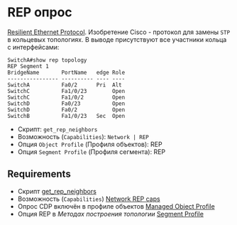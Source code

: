 # REP опрос

[Resilient Ethernet Protocol](https://www.cisco.com/c/en/us/support/docs/lan-switching/ethernet/116384-technote-rep-00.html). 
Изобретение Cisco - протокол для замены `STP` в кольцевых топологиях. В выводе присутствуют все участники кольца с интерфейсами:

```
SwitchA#show rep topology
REP Segment 1
BridgeName       PortName   edge Role
---------------- ---------- ---- ----
SwitchA          Fa0/2      Pri  Alt 
SwitchC          Fa1/0/23        Open
SwitchC          Fa1/0/2         Open
SwitchD          Fa0/23          Open
SwitchD          Fa0/2           Open
SwitchB          Fa1/0/23   Sec  Open
```

* Скрипт: `get_rep_neighbors`
* Возможность (`Capabilities`): `Network | REP`
* Опция `Object Profile` (Профиля объектов): REP
* Опция `Segment Profile` (Профиля сегмента): REP

## Requirements

* Скрипт [get_rep_neighbors](../../scripts-reference/get_rep_topology.md)
* Возможность (`Capabilities`) [Network REP caps](../../caps-reference/network/rep.md)
* Опрос CDP включён в профиле объектов [Managed Object Profile](../../concepts/managed-object-profile/index.md#Box(Полный_опрос))
* Опция REP в *Методах построения топологии* [Segment Profile](../../concepts/network-segment-profile/index.md)